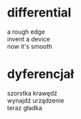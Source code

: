 # differential

a rough edge  
invent a device  
now it's smooth  

# dyferencjał

szorstka krawędź  
wynajdź urządzenie  
teraz gładka  
